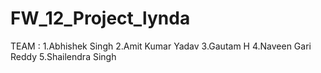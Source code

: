 # FW_12_Project_lynda

TEAM :
1.Abhishek Singh
2.Amit Kumar Yadav
3.Gautam H
4.Naveen Gari Reddy
5.Shailendra Singh
